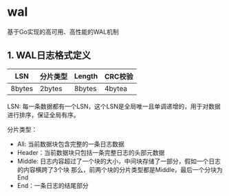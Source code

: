 # wal
基于Go实现的高可用、高性能的WAL机制

## 1. WAL日志格式定义
| LSN    | 分片类型   | Length | CRC校验  |
|--------|--------|--------|--------|
| 8bytes | 2bytes | 8bytes | 4bytea |


LSN: 
    每一条数据都有一个LSN，这个LSN是全局唯一且单调递增的，用于对数据进行排序，保证全局有序。

分片类型：
    
- All: 当前数据块包含完整的一条日志数据
- Header：当前数据块只包括一条完整日志的头部元数据
- Middle: 日志内容超过了一个块的大小，中间块存储了一部分，假如一个日志的内容横跨了3个块
那么，前两个块的分片类型都是Middle，最后一个分块为End
- End：一条日志的结尾部分
